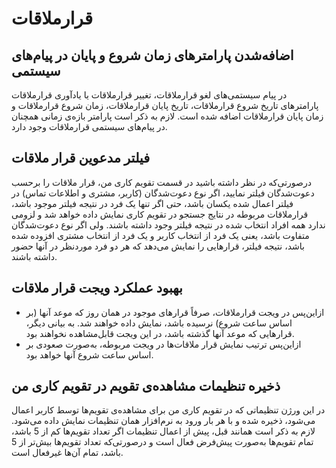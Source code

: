 # قرارملاقات

## اضافه‌شدن پارامترهای زمان شروع و پایان در پیام‌های سیستمی

در پیام سیستمی‌های لغو قرارملاقات، تغییر قرارملاقات یا یادآوری قرارملاقات پارامترهای تاریخ شروع قرارملاقات، تاریخ پایان قرارملاقات، زمان شروع قرارملاقات و زمان پایان قرارملاقات اضافه شده است. لازم به ذکر است پارامتر بازه‌ی زمانی همچنان در پیام‌های 
سیستمی قرارملاقات وجود دارد.

## فیلتر مدعوین قرار ملاقات

درصورتی‌که در نظر داشته باشید در قسمت تقویم کاری من، قرار ملاقات را برحسب دعوت‌شدگان فیلتر نمایید، اگر نوع دعوت‌شدگان (کاربر، مشتری و اطلاعات تماس) در فیلتر اعمال شده یکسان باشد، حتی اگر تنها یک فرد در نتیجه فیلتر موجود باشد، قرارملاقات مربوطه در نتایج جستجو در تقویم کاری نمایش داده خواهد شد و لزومی ندارد همه افراد انتخاب شده در نتیجه فیلتر وجود داشته باشند. ولی اگر نوع دعوت‌شدگان متفاوت باشد، یعنی یک فرد از انتخاب کاربر و یک فرد از انتخاب مشتری افزوده شده باشد، نتیجه فیلتر، قرارهایی را نمایش می‌دهد که هر دو فرد موردنظر در آنها حضور داشته باشند.

## بهبود عملکرد ویجت قرار ملاقات

- ازاین‌پس در ویجت قرارملاقات، صرفاً قرارهای موجود در همان روز که موعد آنها (بر اساس ساعت شروع) نرسیده باشد، نمایش داده خواهند شد. به بیانی دیگر، قرارهایی که موعد آنها گذشته باشد، در این ویجت قابل‌مشاهده نخواهند بود.
- ازاین‌پس ترتیب نمایش قرار ملاقات‌ها در ویجت مربوطه، به‌صورت صعودی بر اساس ساعت شروع آنها خواهد بود.

## ذخیره تنظیمات مشاهده‌ی تقویم در تقویم کاری من

در این ورژن تنظیماتی که در تقویم کاری من برای مشاهده‌ی تقویم‌ها توسط کاربر اعمال می‌شود، ذخیره شده و با هر بار ورود به نرم‌افزار همان تنظیمات نمایش داده می‌شود.
لازم به ذکر است همانند قبل، پیش از اعمال تنظیمات اگر تعداد تقویم‌ها کم از 5 باشد، تمام تقویم‌ها به‌صورت پیش‌فرض فعال است و درصورتی‌که تعداد تقویم‌ها بیش‌تر از 5 باشد، تمام آن‌ها غیرفعال است.
